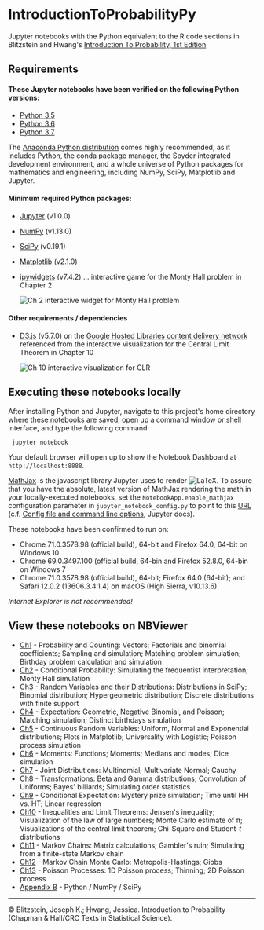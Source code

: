 # IntroductionToProbabilityPy

Jupyter notebooks with the Python equivalent to the R code sections in Blitzstein and Hwang's [Introduction To Probability, 1st Edition](https://www.crcpress.com/Introduction-to-Probability/Blitzstein-Hwang/p/book/9781466575578)

## Requirements

#### These Jupyter notebooks have been verified on the following Python versions:

* [Python 3.5](https://docs.python.org/3.5/whatsnew/3.5.html)
* [Python 3.6](https://docs.python.org/3.6/whatsnew/3.6.html)
* [Python 3.7](https://docs.python.org/3.7/whatsnew/3.7.html)

The [Anaconda Python distribution](https://www.anaconda.com/download/) comes highly recommended, as it includes Python, the conda package manager, the Spyder integrated development environment, and a whole universe of Python packages for mathematics and engineering, including NumPy, SciPy, Matplotlib and Jupyter.

#### Minimum required Python packages:

* [Jupyter](https://jupyter-notebook.readthedocs.io/en/stable/) (v1.0.0)
* [NumPy](https://www.scipy.org/scipylib/download.html) (v1.13.0)
* [SciPy](https://scipy.org/install.html) (v0.19.1)
* [Matplotlib](https://matplotlib.org/index.html) (v2.1.0)
* [ipywidgets](https://ipywidgets.readthedocs.io/en/stable/) (v7.4.2) ... interactive game for the Monty Hall problem in Chapter 2
  
  ![Ch 2 interactive widget for Monty Hall problem](https://github.com/buruzaemon/IntroductionToProbabilityPy/blob/master/assets/monty_widget.png)

#### Other requirements / dependencies

* [D3.js](https://d3js.org/) (v5.7.0) on the [Google Hosted Libraries content delivery network](https://developers.google.com/speed/libraries/#d3js) referenced from the interactive visualization for the Central Limit Theorem in Chapter 10

  ![Ch 10 interactive visualization for CLR](https://github.com/buruzaemon/IntroductionToProbabilityPy/blob/master/assets/clr_visualization.png)


## Executing these notebooks locally
After installing Python and Jupyter, navigate to this project's home directory where these notebooks are saved, open up a command window or shell interface, and type the following command:

     jupyter notebook

Your default browser will open up to show the Notebook Dashboard at `http://localhost:8888`.

[MathJax](https://www.mathjax.org/#gettingstarted) is the javascript library Jupyter uses to render ![LaTeX](https://github.com/buruzaemon/IntroductionToProbabilityPy/blob/master/assets/LaTeX.gif). To assure that you have the absolute, latest version of MathJax rendering the math in your locally-executed notebooks, set the `NotebookApp.enable_mathjax` configuration parameter in `jupyter_notebook_config.py` to point to this [URL](https://cdnjs.cloudflare.com/ajax/libs/mathjax/2.7.5/latest.js?config=TeX-MML-AM_CHTML) (c.f. [Config file and command line options](https://jupyter-notebook.readthedocs.io/en/stable/config.html), Jupyter docs).

These notebooks have been confirmed to run on:

* Chrome 71.0.3578.98 (official build), 64-bit and Firefox 64.0, 64-bit on Windows 10
* Chrome 69.0.3497.100 (official build, 64-bin and Firefox 52.8.0, 64-bin on Windows 7
* Chrome 71.0.3578.98 (official build), 64-bit; Firefox 64.0 (64-bit); and Safari 12.0.2 (13606.3.4.1.4) on macOS (High Sierra, v10.13.6)


_Internet Explorer is not recommended!_

## View these notebooks on NBViewer

* [Ch1](http://bit.ly/2zSHKBP) - Probability and Counting: Vectors; Factorials and binomial coefficients; Sampling and simulation; Matching problem simulation; Birthday problem calculation and simulation
* [Ch2](http://bit.ly/2pTq8QG) - Conditional Probability: Simulating the frequentist interpretation; Monty Hall simulation
* [Ch3](http://bit.ly/2pYpXU7) - Random Variables and their Distributions: Distributions in SciPy; Binomial distribution; Hypergeometric distribution; Discrete distributions with finite support 
* [Ch4](http://bit.ly/2yFDNzu) - Expectation: Geometric, Negative Binomial, and Poisson; Matching simulation; Distinct birthdays simulation
* [Ch5](http://bit.ly/2qWXlLp) - Continuous Random Variables: Uniform, Normal and Exponential distributions; Plots in Matplotlib; Universality with Logistic; Poisson process simulation 
* [Ch6](http://bit.ly/2zVZQT0) - Moments: Functions; Moments; Medians and modes; Dice simulation
* [Ch7](http://bit.ly/2zYpG9f) - Joint Distributions: Multinomial; Multivariate Normal; Cauchy
* [Ch8](http://bit.ly/2Eu3rvp) - Transformations: Beta and Gamma distributions; Convolution of Uniforms; Bayes' billiards; Simulating order statistics
* [Ch9](http://bit.ly/2LgIHIg) - Conditional Expectation: Mystery prize simulation; Time until HH vs. HT; Linear regression 
* [Ch10](http://bit.ly/2Ghzz7x) - Inequalities and Limit Theorems: Jensen's inequality; Visualization of the law of large numbers; Monte Carlo estimate of &pi;; Visualizations of the central limit theorem; Chi-Square and Student-<i>t</i> distributions
* [Ch11](http://bit.ly/2EBtiSz) - Markov Chains: Matrix calculations; Gambler's ruin; Simulating from a finite-state Markov chain 
* [Ch12](http://bit.ly/2LmpPYk) - Markov Chain Monte Carlo: Metropolis-Hastings; Gibbs
* [Ch13](http://bit.ly/2S7t1tr) - Poisson Processes: 1D Poisson process; Thinning; 2D Poisson process 
* [Appendix B](http://bit.ly/2I00c1x) - Python / NumPy / SciPy

----
&copy; Blitzstein, Joseph K.; Hwang, Jessica. Introduction to Probability (Chapman & Hall/CRC Texts in Statistical Science).
